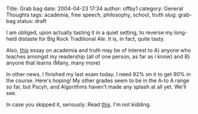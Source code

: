 Title: Grab bag
date: 2004-04-23 17:34
author: offby1
category: General Thoughts
tags: academia, free speech, philosophy, school, truth
slug: grab-bag
status: draft

I am obliged, upon actually tasting it in a quiet setting, to reverse my long-held distaste for Big Rock Traditional Ale. It is, in fact, quite tasty.

Also, [this](http://techcentralstation.com/042304C.html) essay on academia and truth may be of interest to A) anyone who teaches amongst my readership (all of one person, as far as i know) and B) anyone that learns (Many, many more)

In other news, I finished my last exam today. I need 92% on it to get 90% in the course. Here\'s hoping! My other grades seem to be in the A-to A range so far, but Pscyh, and Algorithms haven\'t made any splash at all yet. We\'ll see.

In case you skipped it, seriously: Read [this](http://techcentralstation.com/042304C.html). I\'m not kidding.
